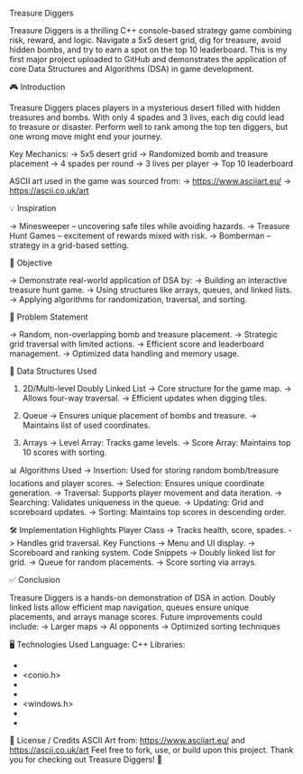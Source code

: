 Treasure Diggers

Treasure Diggers is a thrilling C++ console-based strategy game combining risk, reward, and logic. Navigate a 5x5 desert grid, dig for treasure, avoid hidden bombs, and try to earn a spot on the top 10 leaderboard. This is my first major project uploaded to GitHub and demonstrates the application of core Data Structures and Algorithms (DSA) in game development.

🎮 Introduction

Treasure Diggers places players in a mysterious desert filled with hidden treasures and bombs. With only 4 spades and 3 lives, each dig could lead to treasure or disaster. Perform well to rank among the top ten diggers, but one wrong move might end your journey.

Key Mechanics:
-> 5x5 desert grid
-> Randomized bomb and treasure placement
-> 4 spades per round
-> 3 lives per player
-> Top 10 leaderboard

ASCII art used in the game was sourced from:
-> https://www.asciiart.eu/
-> https://ascii.co.uk/art

💡 Inspiration

-> Minesweeper – uncovering safe tiles while avoiding hazards.
-> Treasure Hunt Games – excitement of rewards mixed with risk.
-> Bomberman – strategy in a grid-based setting.

🎯 Objective

-> Demonstrate real-world application of DSA by:
-> Building an interactive treasure hunt game.
-> Using structures like arrays, queues, and linked lists.
-> Applying algorithms for randomization, traversal, and sorting.

📌 Problem Statement

-> Random, non-overlapping bomb and treasure placement.
-> Strategic grid traversal with limited actions.
-> Efficient score and leaderboard management.
-> Optimized data handling and memory usage.

🧱 Data Structures Used

1. 2D/Multi-level Doubly Linked List
-> Core structure for the game map.
-> Allows four-way traversal.
-> Efficient updates when digging tiles.

2. Queue
-> Ensures unique placement of bombs and treasure.
-> Maintains list of used coordinates.

4. Arrays
-> Level Array: Tracks game levels.
-> Score Array: Maintains top 10 scores with sorting.

📊 Algorithms Used
-> Insertion: Used for storing random bomb/treasure locations and player scores.
-> Selection: Ensures unique coordinate generation.
-> Traversal: Supports player movement and data iteration.
-> Searching: Validates uniqueness in the queue.
-> Updating: Grid and scoreboard updates.
-> Sorting: Maintains top scores in descending order.

🛠 Implementation Highlights
Player Class
-> Tracks health, score, spades.
-> Handles grid traversal.
Key Functions
-> Menu and UI display.
-> Scoreboard and ranking system.
Code Snippets
-> Doubly linked list for grid.
-> Queue for random placements.
-> Score sorting via arrays.

✅ Conclusion

Treasure Diggers is a hands-on demonstration of DSA in action. Doubly linked lists allow efficient map navigation, queues ensure unique placements, and arrays manage scores. Future improvements could include:
-> Larger maps
-> AI opponents
-> Optimized sorting techniques

🖥️ Technologies Used
Language: C++
Libraries:
- <iostream>
- <conio.h>
- <fstream>
- <string>
- <windows.h>
- <chrono>
- <thread>

📁 License / Credits
ASCII Art from: https://www.asciiart.eu/ and https://ascii.co.uk/art
Feel free to fork, use, or build upon this project.
Thank you for checking out Treasure Diggers! 🎉
